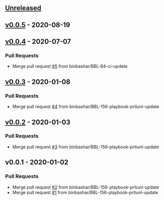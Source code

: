<a name="unreleased"></a>
## [Unreleased]


<a name="v0.0.5"></a>
## [v0.0.5] - 2020-08-19

<a name="v0.0.4"></a>
## [v0.0.4] - 2020-07-07
### Pull Requests
- Merge pull request [#5](https://github.com/binbashar/ansible-role-vpn-pritunl-init-values/issues/5) from binbashar/BBL-84-ci-update


<a name="v0.0.3"></a>
## [v0.0.3] - 2020-01-08
### Pull Requests
- Merge pull request [#4](https://github.com/binbashar/ansible-role-vpn-pritunl-init-values/issues/4) from binbashar/BBL-156-playbook-pritunl-update


<a name="v0.0.2"></a>
## [v0.0.2] - 2020-01-03
### Pull Requests
- Merge pull request [#3](https://github.com/binbashar/ansible-role-vpn-pritunl-init-values/issues/3) from binbashar/BBL-156-playbook-pritunl-update


<a name="v0.0.1"></a>
## v0.0.1 - 2020-01-02
### Pull Requests
- Merge pull request [#2](https://github.com/binbashar/ansible-role-vpn-pritunl-init-values/issues/2) from binbashar/BBL-156-playbook-pritunl-update
- Merge pull request [#1](https://github.com/binbashar/ansible-role-vpn-pritunl-init-values/issues/1) from binbashar/BBL-156-playbook-pritunl-update


[Unreleased]: https://github.com/binbashar/ansible-role-vpn-pritunl-init-values/compare/v0.0.5...HEAD
[v0.0.5]: https://github.com/binbashar/ansible-role-vpn-pritunl-init-values/compare/v0.0.4...v0.0.5
[v0.0.4]: https://github.com/binbashar/ansible-role-vpn-pritunl-init-values/compare/v0.0.3...v0.0.4
[v0.0.3]: https://github.com/binbashar/ansible-role-vpn-pritunl-init-values/compare/v0.0.2...v0.0.3
[v0.0.2]: https://github.com/binbashar/ansible-role-vpn-pritunl-init-values/compare/v0.0.1...v0.0.2
